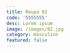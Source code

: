 ```yaml
---
title: Roupa 02
code: '5555555'
desc: Lorem ipsum
image: /images/02.jpg
category: masculino
featured: false
---
```

